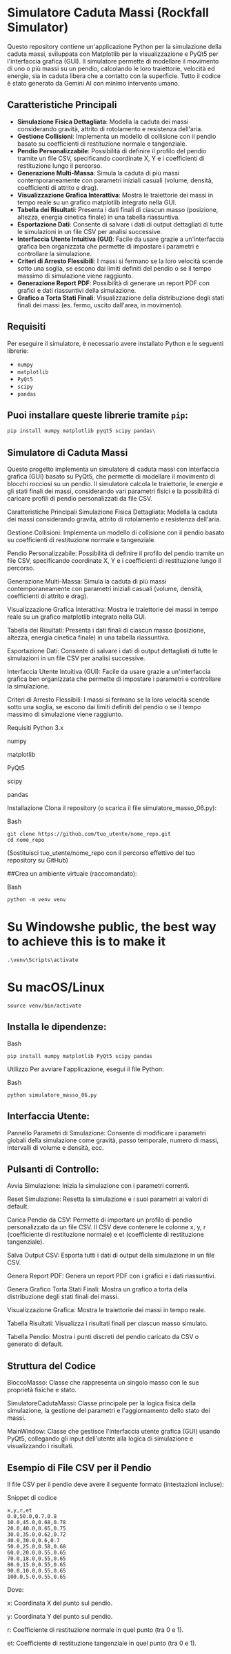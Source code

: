 # Simulatore Caduta Massi (Rockfall Simulator)

Questo repository contiene un'applicazione Python per la simulazione della caduta massi, sviluppata con Matplotlib per la visualizzazione e PyQt5 per l'interfaccia grafica (GUI). Il simulatore permette di modellare il movimento di uno o più massi su un pendio, calcolando le loro traiettorie, velocità ed energie, sia in caduta libera che a contatto con la superficie. Tutto il codice è stato generato da Gemini AI con minimo intervento umano.

## Caratteristiche Principali

* **Simulazione Fisica Dettagliata**: Modella la caduta dei massi considerando gravità, attrito di rotolamento e resistenza dell'aria.
* **Gestione Collisioni**: Implementa un modello di collisione con il pendio basato su coefficienti di restituzione normale e tangenziale.
* **Pendio Personalizzabile**: Possibilità di definire il profilo del pendio tramite un file CSV, specificando coordinate X, Y e i coefficienti di restituzione lungo il percorso.
* **Generazione Multi-Massa**: Simula la caduta di più massi contemporaneamente con parametri iniziali casuali (volume, densità, coefficienti di attrito e drag).
* **Visualizzazione Grafica Interattiva**: Mostra le traiettorie dei massi in tempo reale su un grafico matplotlib integrato nella GUI.
* **Tabella dei Risultati**: Presenta i dati finali di ciascun masso (posizione, altezza, energia cinetica finale) in una tabella riassuntiva.
* **Esportazione Dati**: Consente di salvare i dati di output dettagliati di tutte le simulazioni in un file CSV per analisi successive.
* **Interfaccia Utente Intuitiva (GUI)**: Facile da usare grazie a un'interfaccia grafica ben organizzata che permette di impostare i parametri e controllare la simulazione.
* **Criteri di Arresto Flessibili**: I massi si fermano se la loro velocità scende sotto una soglia, se escono dai limiti definiti del pendio o se il tempo massimo di simulazione viene raggiunto.
* **Generazione Report PDF**: Possibilità di generare un report PDF con grafici e dati riassuntivi della simulazione.
* **Grafico a Torta Stati Finali**: Visualizzazione della distribuzione degli stati finali dei massi (es. fermo, uscito dall'area, in movimento).

## Requisiti

Per eseguire il simulatore, è necessario avere installato Python e le seguenti librerie:

* `numpy`
* `matplotlib`
* `PyQt5`
* `scipy`
* `pandas`

## Puoi installare queste librerie tramite `pip`:

```bash
pip install numpy matplotlib pyqt5 scipy pandas\
```
## Simulatore di Caduta Massi
Questo progetto implementa un simulatore di caduta massi con interfaccia grafica (GUI) basato su PyQt5, che permette di modellare il movimento di blocchi rocciosi su un pendio. Il simulatore calcola le traiettorie, le energie e gli stati finali dei massi, considerando vari parametri fisici e la possibilità di caricare profili di pendio personalizzati da file CSV.

Caratteristiche Principali
Simulazione Fisica Dettagliata: Modella la caduta dei massi considerando gravità, attrito di rotolamento e resistenza dell'aria.

Gestione Collisioni: Implementa un modello di collisione con il pendio basato su coefficienti di restituzione normale e tangenziale.

Pendio Personalizzabile: Possibilità di definire il profilo del pendio tramite un file CSV, specificando coordinate X, Y e i coefficienti di restituzione lungo il percorso.

Generazione Multi-Massa: Simula la caduta di più massi contemporaneamente con parametri iniziali casuali (volume, densità, coefficienti di attrito e drag).

Visualizzazione Grafica Interattiva: Mostra le traiettorie dei massi in tempo reale su un grafico matplotlib integrato nella GUI.

Tabella dei Risultati: Presenta i dati finali di ciascun masso (posizione, altezza, energia cinetica finale) in una tabella riassuntiva.

Esportazione Dati: Consente di salvare i dati di output dettagliati di tutte le simulazioni in un file CSV per analisi successive.

Interfaccia Utente Intuitiva (GUI): Facile da usare grazie a un'interfaccia grafica ben organizzata che permette di impostare i parametri e controllare la simulazione.

Criteri di Arresto Flessibili: I massi si fermano se la loro velocità scende sotto una soglia, se escono dai limiti definiti del pendio o se il tempo massimo di simulazione viene raggiunto.

Requisiti
Python 3.x

numpy

matplotlib

PyQt5

scipy

pandas

Installazione
Clona il repository (o scarica il file simulatore_masso_06.py):

Bash
```
git clone https://github.com/tuo_utente/nome_repo.git
cd nome_repo
```
(Sostituisci tuo_utente/nome_repo con il percorso effettivo del tuo repository su GitHub)

##Crea un ambiente virtuale (raccomandato):

Bash

```
python -m venv venv
```
# Su Windowshe public, the best way to achieve this is to make it

```.\venv\Scripts\activate```
# Su macOS/Linux
```source venv/bin/activate```
## Installa le dipendenze:


Bash
```
pip install numpy matplotlib PyQt5 scipy pandas
```
Utilizzo
Per avviare l'applicazione, esegui il file Python:


Bash
```
python simulatore_masso_06.py
```
## Interfaccia Utente:

Pannello Parametri di Simulazione: Consente di modificare i parametri globali della simulazione come gravità, passo temporale, numero di massi, intervalli di volume e densità, ecc.

## Pulsanti di Controllo:

Avvia Simulazione: Inizia la simulazione con i parametri correnti.

Reset Simulazione: Resetta la simulazione e i suoi parametri ai valori di default.

Carica Pendio da CSV: Permette di importare un profilo di pendio personalizzato da un file CSV. Il CSV deve contenere le colonne x, y, r (coefficiente di restituzione normale) e et (coefficiente di restituzione tangenziale).

Salva Output CSV: Esporta tutti i dati di output della simulazione in un file CSV.

Genera Report PDF: Genera un report PDF con i grafici e i dati riassuntivi.

Genera Grafico Torta Stati Finali: Mostra un grafico a torta della distribuzione degli stati finali dei massi.

Visualizzazione Grafica: Mostra le traiettorie dei massi in tempo reale.

Tabella Risultati: Visualizza i risultati finali per ciascun masso simulato.

Tabella Pendio: Mostra i punti discreti del pendio caricato da CSV o generato di default.

## Struttura del Codice
BloccoMasso: Classe che rappresenta un singolo masso con le sue proprietà fisiche e stato.

SimulatoreCadutaMassi: Classe principale per la logica fisica della simulazione, la gestione dei parametri e l'aggiornamento dello stato dei massi.

MainWindow: Classe che gestisce l'interfaccia utente grafica (GUI) usando PyQt5, collegando gli input dell'utente alla logica di simulazione e visualizzando i risultati.

## Esempio di File CSV per il Pendio
Il file CSV per il pendio deve avere il seguente formato (intestazioni incluse):

Snippet di codice
```
x,y,r,et
0.0,50.0,0.7,0.8
10.0,45.0,0.68,0.78
20.0,40.0,0.65,0.75
30.0,35.0,0.62,0.72
40.0,30.0,0.6,0.7
50.0,25.0,0.58,0.68
60.0,20.0,0.55,0.65
70.0,18.0,0.55,0.65
80.0,15.0,0.55,0.65
90.0,10.0,0.55,0.65
100.0,5.0,0.55,0.65
```
Dove:

x: Coordinata X del punto sul pendio.

y: Coordinata Y del punto sul pendio.

r: Coefficiente di restituzione normale in quel punto (tra 0 e 1).

et: Coefficiente di restituzione tangenziale in quel punto (tra 0 e 1).

 
